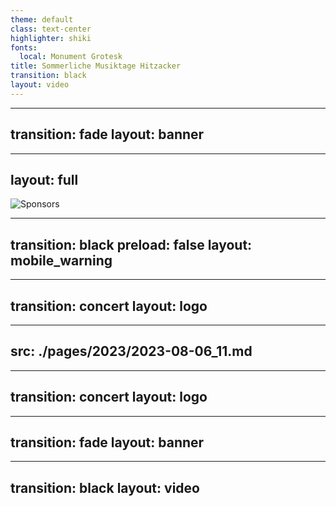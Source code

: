 ```yaml
---
theme: default
class: text-center
highlighter: shiki
fonts:
  local: Monument Grotesk
title: Sommerliche Musiktage Hitzacker
transition: black
layout: video
---
```

---
transition: fade
layout: banner
---
---
layout: full
---

<div class="absolute top-0 left-0 right-0 bottom-0 flex justify-center items-center">
  <img src="/sponsors.png" alt="Sponsors" class="max-w-full max-h-full object-contain" />
</div>

---
transition: black
preload: false
layout: mobile_warning
---
<!-- <AudioPlayer audioSrc="/audio_alert_2023.mp3" /> -->
---
transition: concert
layout: logo
---
---
src: ./pages/2023/2023-08-06_11.md
---
---
transition: concert
layout: logo
---
---
transition: fade
layout: banner
---
---
transition: black
layout: video
---